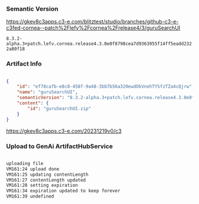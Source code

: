 ### Semantic Version

https://gkev8c3apps.c3-e.com/blitztest/studio/branches/github-c3-e-c3fed-cornea--patch%2Flefv%2Fcornea%2Frelease4/3/guruSearchUI

`8.3.2-alpha.3+patch.lefv.cornea.release4.3.0e0f8798cea7d9363955f14ff5eadd2322a80f18`

### Artifact Info

```json

{
    "id": "ef78cafb-e8c8-458f-9a48-3bb7b56a320ewdOkVnehTYSfzTZa4cQjrw",
    "name": "guruSearchUI",
    "semanticVersion": "8.3.2-alpha.3+patch.lefv.cornea.release4.3.0e0f8798cea7d9363955f14ff5eadd2322a80f18",
    "content": {
        "id": "guruSearchUI.zip"
    }
}

```

https://gkev8c3apps.c3-e.com/20231219v0/c3

### Upload to GenAi ArtifactHubService

```txt

uploading file
VM161:24 upload done
VM161:25 updating contentLength
VM161:27 contentLength updated
VM161:28 setting expiration
VM161:34 expiration updated to keep forever
VM161:39 undefined

```

